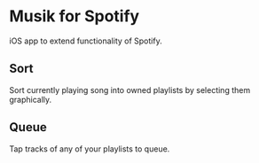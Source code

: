 # Musik for Spotify
iOS app to extend functionality of Spotify.
## Sort
Sort currently playing song into owned playlists by selecting them graphically.
## Queue
Tap tracks of any of your playlists to queue.
